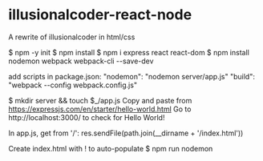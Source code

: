 # illusionalcoder-react-node
A rewrite of illusionalcoder in html/css

$ npm -y init
$ npm install
$ npm i express react react-dom
$ npm install nodemon webpack webpack-cli --save-dev

add scripts in package.json:
"nodemon": "nodemon server/app.js"
"build": "webpack --config webpack.config.js"

$ mkdir server && touch $_/app.js
Copy and paste from https://expressjs.com/en/starter/hello-world.html
Go to http://localhost:3000/ to check for Hello World!

In app.js, get from '/':
res.sendFile(path.join(__dirname + '/index.html'))

Create index.html with ! to auto-populate
$ npm run nodemon

